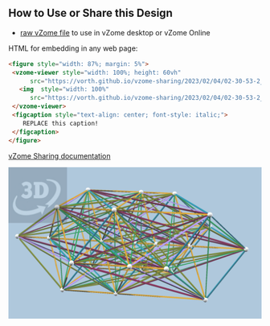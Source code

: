 
## How to Use or Share this Design

 - [raw vZome file](<https://raw.githubusercontent.com/vorth/vzome-sharing/main/2023/02/04/02-30-53-2_21_tetra/2_21_tetra.vZome>) to use in vZome desktop or vZome Online
 
 HTML for embedding in any web page:
 ```html
<figure style="width: 87%; margin: 5%">
  <vzome-viewer style="width: 100%; height: 60vh"
       src="https://vorth.github.io/vzome-sharing/2023/02/04/02-30-53-2_21_tetra/2_21_tetra.vZome" >
    <img  style="width: 100%"
       src="https://vorth.github.io/vzome-sharing/2023/02/04/02-30-53-2_21_tetra/2_21_tetra.png" >
  </vzome-viewer>
  <figcaption style="text-align: center; font-style: italic;">
     REPLACE this caption!
  </figcaption>
</figure>
 ```

[vZome Sharing documentation](https://vzome.github.io/vzome/sharing.html#how-it-works)

![Image](<2_21_tetra.png>)

